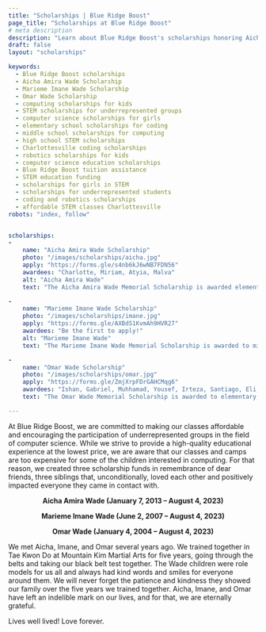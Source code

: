 ```yaml
---
title: "Scholarships | Blue Ridge Boost"
page_title: "Scholarships at Blue Ridge Boost"
# meta description
description: "Learn about Blue Ridge Boost's scholarships honoring Aicha, Marieme, and Omar Wade. These scholarships provide full tuition for computing classes and camps, supporting underrepresented groups and advancing girls in STEM. Apply today to empower young learners!"
draft: false
layout: "scholarships"

keywords:
  - Blue Ridge Boost scholarships
  - Aicha Amira Wade Scholarship
  - Marieme Imane Wade Scholarship
  - Omar Wade Scholarship
  - computing scholarships for kids
  - STEM scholarships for underrepresented groups
  - computer science scholarships for girls
  - elementary school scholarships for coding
  - middle school scholarships for computing
  - high school STEM scholarships
  - Charlottesville coding scholarships
  - robotics scholarships for kids
  - computer science education scholarships
  - Blue Ridge Boost tuition assistance
  - STEM education funding
  - scholarships for girls in STEM
  - scholarships for underrepresented students
  - coding and robotics scholarships
  - affordable STEM classes Charlottesville
robots: "index, follow"


scholarships:
- 
    name: "Aicha Amira Wade Scholarship"
    photo: "/images/scholarships/aicha.jpg"
    apply: "https://forms.gle/s4nb6kJ6wNB7FDN56"
    awardees: "Charlotte, Miriam, Atyia, Malva"
    alt: "Aicha Amira Wade"
    text: "The Aicha Amira Wade Memorial Scholarship is awarded elementary school girls to advance their education in computing. Each award covers full tuition for one or more classes at Blue Ridge Boost."

- 
    name: "Marieme Imane Wade Scholarship"
    photo: "/images/scholarships/imane.jpg"
    apply: "https://forms.gle/AXBdS1KvmAh9HVR27"
    awardees: "Be the first to apply!"
    alt: "Marieme Imane Wade"
    text: "The Marieme Imane Wade Memorial Scholarship is awarded to middle school girls to advance their education in computing. Each award covers full tuition for one or more classes at Blue Ridge Boost."

- 
    name: "Omar Wade Scholarship"
    photo: "/images/scholarships/omar.jpg"
    apply: "https://forms.gle/ZmjXrpFDrGAHCMqg6"
    awardees: "Ishan, Gabriel, Muhhamad, Yousef, Irteza, Santiago, Eli, Elijah"
    text: "The Omar Wade Memorial Scholarship is awarded to elementary, middle, and high school students from underrepresented groups to advance their education in computing. Each award cover full tuition for one or more classes or camps at Blue Ridge Boost."

---
```



<p>At Blue Ridge Boost, we are committed to making our classes affordable and encouraging the participation of underrepresented groups in the field of computer science. While we strive to provide a high-quality educational experience at the lowest price, we are aware that our classes and camps are too expensive for some of the children interested in computing. For that reason, we created three scholarship funds in remembrance of dear friends, three siblings that, unconditionally,  loved each other and positively impacted everyone they came in contact with.</p>
<center>
    <p><b>Aicha Amira Wade (January 7, 2013 &ndash; August 4, 2023)</b></p>
    <p><b>Marieme Imane Wade (June 2, 2007 &ndash; August 4, 2023)</b></p>
    <p><b>Omar Wade (January 4, 2004 &ndash; August 4, 2023)</b></p>
</center>
<p>We met Aicha, Imane, and Omar several years ago. We trained together in Tae Kwon Do at Mountain Kim Martial Arts for five years, going through the belts and taking our black belt test together. The Wade children were role models for us all and always had kind words and smiles for everyone around them. We will never forget the patience and kindness they showed our family over the five years we trained together. Aicha, Imane, and Omar have left an indelible mark on our lives, and for that, we are eternally grateful.</p>
<p>Lives well lived! Love forever.</p>

